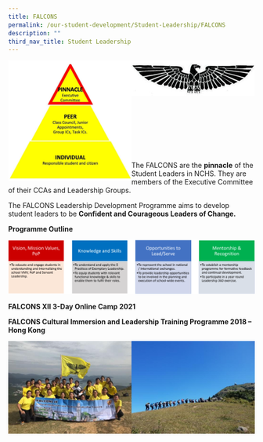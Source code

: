 ```yaml
---
title: FALCONS
permalink: /our-student-development/Student-Leadership/FALCONS
description: ""
third_nav_title: Student Leadership
---
```

<img src="/images/falcons.jpeg" 
     style="width:50%;float:left">
		 <img src="/images/image20.png" 
     style="width:50%">
		 
<br>
<br>
<br>
<br>
<br>
<br>


The FALCONS are the **pinnacle** of the Student Leaders in NCHS. They are members of the Executive Committee of their CCAs and Leadership Groups.

The FALCONS Leadership Development Programme aims to develop student leaders to be **Confident and Courageous Leaders of Change.** 

**Programme Outline**

![](/images/image16%20(1).png)

**FALCONS XII 3-Day Online Camp 2021**

**FALCONS Cultural Immersion and Leadership Training Programme 2018 – Hong Kong**

<img src="/images/falcon1.jpeg" 
     style="width:50%;float:left">
		 <img src="/images/falcon2.jpeg" 
     style="width:50%">
		 

